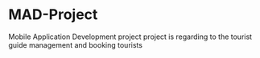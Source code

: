 # MAD-Project
Mobile Application Development project
project is regarding to the tourist guide management and booking tourists
